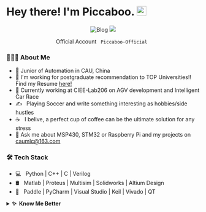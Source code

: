 
# Hey there! I'm Piccaboo. <img src="https://media.giphy.com/media/hvRJCLFzcasrR4ia7z/giphy.gif" width="25px"></a>
<p align="center">
	<img src="https://img.shields.io/badge/blog-1000+%20pageview-green" alt="Blog"></a>
	<a href="mailto:caumlc@163.com"><img src="https://img.shields.io/badge/-caumlc@163.com-c14438?style=flat-square&logo=Gmail&logoColor=white&link=mailto:caumlc@163.com"></a>
</p>

<p align="center">
	<p align="center">Official Account <code> Piccaboo-Official </code></p>
</p>

<h3> 👨🏻‍💻 About Me </h3>

- 🔭 Junior of Automation in CAU, China
- 🙋 I'm working for postgraduate recommendation to TOP Universities!! Find my Resume [here!](https://github.com/Piccabo0/Piccabo0/blob/main/MyResume.pdf) 
- 🌱 Currently working at CIEE-Lab206 on AGV development and Intelligent Car Race
- ✍️ &nbsp; Playing Soccer and write something interesting as hobbies/side hustles
- ☕ &nbsp; I belive, a perfect cup of coffee can be the ultimate solution for any stress
- 💬 Ask me about MSP430, STM32 or Raspberry Pi and my projects on caumlc@163.com
<!--
- :star: You may like [Healthy Code tracer](https://github.com/haoruilee/M5Stack_Healthy_code_tracer), [face recognize](https://github.com/haoruilee/Face_recognize)  or [take-out system](https://github.com/haoruilee/ZuiSuWaiMai-MFC)
-->

<h3>🛠 Tech Stack</h3>

- 💻 &nbsp; Python | C++ | C | Verilog  
- 🛢 &nbsp; Matlab | Proteus | Multisim | Solidworks | Altium Design
- 🔧 &nbsp; Paddle | PyCharm | Visual Studio | Keil | Vivado | QT

<details>
  <summary><b>✨&nbsp;&nbsp;Know&nbsp;Me&nbsp;Better</b></summary>
  <br/>

I am a Full Stack Developer developer in Automatic Control Field.

### My Projects
All of my projects will be released as open-source on GitHub, this includes some of my GitHub trending projects:

- [Raspberry Pi - CV](https://github.com/) - It is an intelligent vehicle based on RFID and CV and I used Raspberry Pi 4B to develop it. Based on RFID tag and QR code, the vehicle can realize intelligent guidance function in a fixed environment. Based on infrared & ultrasonic sensor group, steering gear and USB camera, the vehicle can also realize intelligent obstacle avoidance function.
	
- [MSP430 - IoT](https://github.com/) - It is a home intelligent henhouse monitoring and control system. I use MSP430 board to realize the interconnection of "edge, mobile and cloud terminal". At the edge, the monitoring and real-time display of environmental factors, data storage and the development of early warning system are realized. In the mobile terminal, I used QT to develop the upper computer control software, realizing the monitoring of the system by UART / TCP. On the cloud, Alibaba cloud platform is used to save and display historical data.
	
- [Basys3 - FPGA ](https://github.com/) - It is a car that automatically goes back and forth between the starting line and the finish line. In the process, the car can complete corresponding actions in different sections. It has the functions of obstacle avoidance, voice control and driving state detection.
	
- [Matlab - CV](https://github.com/) - Analysis of flower rising trend based on the proportion of flowers of different sizes using Matlab.
	
- [STM32 - IoT](https://github.com/) - An Auto Guided Vehicle which my teammates and I are doing.

### Curriculum Experiments

- [Automatic Control Principle](https://github.com/) - Some theoretical simulations.

- [AI courses](https://github.com/) - Using neural network to realize image classification and target detection.

- [Driving Theory of Motor](https://github.com/) - Simulation of motor characteristics.

- [Computer Control System](https://github.com/) - Some theoretical simulations.

	
### Awards and Scholarships
- Won the 3rd Award of the 2021 China College Students' 'Internet+' Innovation and Entrepreneurship Competition
- Won the Honorable Price of Mathematical Contest In Modeling
- Won the 1st Award of China Agriculture University Modeling Contest

- National Scholarships
- Presidential Fellowship (Awarded to 20 students of the whole school each year )
- Jinlongyu Scholarships
- Academic first-class scholarship
	
</details> 

<!--
</p>
	<p align="center"><code>⬇️  click the image to quickly chat with me or some anon here! ⬇️</code></p>
	<p align="center"><a href="https://chat.getloli.com/room/@haoruilee.github?title=lee%E7%9A%84Github%E7%95%99%E8%A8%80%E6%9D%BF"><img src="https://chat.getloli.com/room/@haoruilee.github/svg?width=500&height=280&limit=20&theme=light&title=haoruilee@github:%20~&fontSize=13" alt="chatroom"></a></p>
</p>
-->
